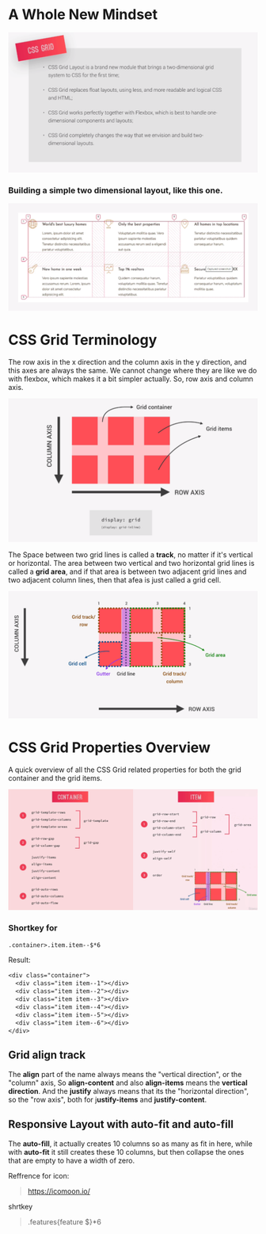 # A Whole New Mindset

![grid](img_grid.lecture/grid2.png)

### Building a simple two dimensional layout, like this one. 

![grid](img_grid.lecture/grid.png)

# CSS Grid Terminology
The row axis in the x direction and the column axis in the y direction, and this axes are always the same. We cannot change where they are like we do with flexbox, which makes it a bit simpler actually. So, row axis and column axis. 

![grid_terminology](img_grid.lecture/Terminology.png)

The Space between two grid lines is called a **track**, no matter if it's vertical or horizontal.
The area between two vertical and two horizontal grid lines is called a **grid area**, and if that area is between two adjacent grid lines and two adjacent column lines, then that afea is just called a grid cell.

![grid_terminology](img_grid.lecture/Terminology2.png)

# CSS Grid Properties Overview

A quick overview of all the CSS Grid related properties for both the grid container and the grid items.

![overview](img_grid.lecture/grid_overview.png)

### Shortkey for 

```
.container>.item.item--$*6
```
Result:

```
<div class="container">
  <div class="item item--1"></div>
  <div class="item item--2"></div>
  <div class="item item--3"></div>
  <div class="item item--4"></div>
  <div class="item item--5"></div>
  <div class="item item--6"></div>
</div>
```

## Grid align track 
The **align** part of the name always means the "vertical direction", or the "column" axis, So **align-content** and also **align-items** means the **vertical direction**. And the **justify** always means that its the "horizontal direction", so the "row axis", both for j**ustify-items** and **justify-content**.

## Responsive Layout with auto-fit and auto-fill 

The **auto-fill**, it actually creates 10 columns so as many as fit in here, while with **auto-fit** it still creates these 10 columns, but then collapse the ones that are empty to have a width of zero.

Reffrence for icon:
> https://icomoon.io/

shrtkey
> .features{feature $}*6